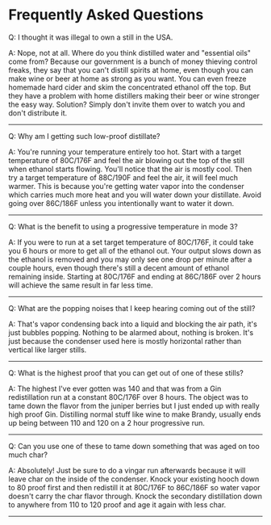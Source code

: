 # Frequently Asked Questions

Q: I thought it was illegal to own a still in the USA.

A: Nope, not at all. Where do you think distilled water and "essential oils" come from? Because our government is a bunch of money thieving control freaks, they say that you can't distill spirits at home, even though you can make wine or beer at home as strong as you want. You can even freeze homemade hard cider and skim the concentrated ethanol off the top. But they have a problem with home distillers making their beer or wine stronger the easy way. Solution? Simply don't invite them over to watch you and don't distribute it.

---

Q: Why am I getting such low-proof distillate?

A: You're running your temperature entirely too hot. Start with a target temperature of 80C/176F and feel the air blowing out the top of the still when ethanol starts flowing. You'll notice that the air is mostly cool. Then try a target temperature of 88C/190F and feel the air, it will feel much warmer. This is because you're getting water vapor into the condenser which carries much more heat and you will water down your distillate. Avoid going over 86C/186F unless you intentionally want to water it down.

---

Q: What is the benefit to using a progressive temperature in mode 3?

A: If you were to run at a set target temperature of 80C/176F, it could take you 6 hours or more to get all of the ethanol out. Your output slows down as the ethanol is removed and you may only see one drop per minute after a couple hours, even though there's still a decent amount of ethanol remaining inside. Starting at 80C/176F and ending at 86C/186F over 2 hours will achieve the same result in far less time. 

---

Q: What are the popping noises that I keep hearing coming out of the still?

A: That's vapor condensing back into a liquid and blocking the air path, it's just bubbles popping. Nothing to be alarmed about, nothing is broken. It's just because the condenser used here is mostly horizontal rather than vertical like larger stills.

---

Q: What is the highest proof that you can get out of one of these stills?

A: The highest I've ever gotten was 140 and that was from a Gin redistillation run at a constant 80C/176F over 8 hours. The object was to tame down the flavor from the juniper berries but I just ended up with really high proof Gin. Distilling normal stuff like wine to make Brandy, usually ends up being between 110 and 120 on a 2 hour progressive run.

---

Q: Can you use one of these to tame down something that was aged on too much char?

A: Absolutely! Just be sure to do a vingar run afterwards because it will leave char on the inside of the condenser. Knock your existing hooch down to 80 proof first and then redistill it at 80C/176F to 86C/186F so water vapor doesn't carry the char flavor through. Knock the secondary distillation down to anywhere from 110 to 120 proof and age it again with less char.

---
